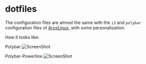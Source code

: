 # dotfiles

The configuration files are almost the same with the `i3` and `polybar` configuration files of [ArcoLinux](https://arcolinux.info/), with some personalization.

How it looks like:

Polybar
![ScreenShot](https://i.imgur.com/W8I2XVk.jpg)

Polybar-Powerline
![ScreenShot](https://i.imgur.com/I3U8EvF.jpg)
